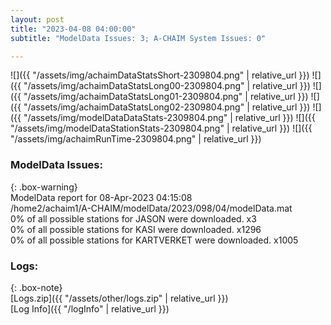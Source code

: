 ```yaml
---
layout: post
title: "2023-04-08 04:00:00"
subtitle: "ModelData Issues: 3; A-CHAIM System Issues: 0"

---
```


![]({{ "/assets/img/achaimDataStatsShort-2309804.png" | relative_url }})
![]({{ "/assets/img/achaimDataStatsLong00-2309804.png" | relative_url }})
![]({{ "/assets/img/achaimDataStatsLong01-2309804.png" | relative_url }})
![]({{ "/assets/img/achaimDataStatsLong02-2309804.png" | relative_url }})
![]({{ "/assets/img/modelDataDataStats-2309804.png" | relative_url }})
![]({{ "/assets/img/modelDataStationStats-2309804.png" | relative_url }})
![]({{ "/assets/img/achaimRunTime-2309804.png" | relative_url }})


### ModelData Issues:  
  
{: .box-warning}  
 ModelData report for 08-Apr-2023 04:15:08   
 /home2/achaim1/A-CHAIM/modelData/2023/098/04/modelData.mat   
 0% of all possible stations for JASON were downloaded. x3   
 0% of all possible stations for KASI were downloaded. x1296   
 0% of all possible stations for KARTVERKET were downloaded. x1005   
  


### Logs:  
  
{: .box-note}  
[Logs.zip]({{ "/assets/other/logs.zip" | relative_url }})  
[Log Info]({{ "/logInfo" | relative_url }})  
